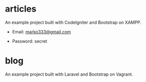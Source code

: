 # articles

An example project built with CodeIgniter and Bootstrap on XAMPP.

- Email: marko333@gmail.com

- Password: secret

# blog

An example project built with Laravel and Bootstrap on Vagrant.
